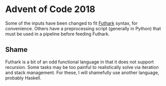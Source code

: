 # Advent of Code 2018

Some of the inputs have been changed to fit
[Futhark](https://futhark-lang.org) syntax, for convenience.  Others
have a preprocessing script (generally in Python) that must be used in
a pipeline before feeding Futhark.

## Shame

Futhark is a bit of an odd functional language in that it does not
support recursion.  Some tasks may be too painful to realistically
solve via iteration and stack management.  For these, I will
shamefully use another language, probably Haskell.
